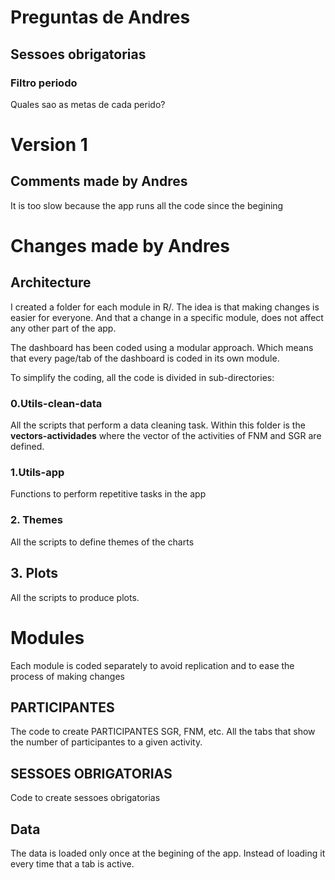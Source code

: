 # Preguntas de Andres

## Sessoes obrigatorias

### Filtro periodo

Quales sao as metas de cada perido?


# Version 1

## Comments made by Andres

It is too slow because the app runs all the code since the begining 

# Changes made by Andres

## Architecture
I created a folder for each module in R/. The idea is that making changes is easier for everyone. And that a change in a specific module, does not affect any other part of the app.

The dashboard has been coded using a modular approach. Which means that every page/tab of the dashboard is coded in its own module.

To simplify the coding, all the code is divided in sub-directories:

### 0.Utils-clean-data

All the scripts that perform a data cleaning task. Within this folder is the **vectors-actividades** where the vector of the activities of FNM and SGR are defined.

### 1.Utils-app

Functions to perform repetitive tasks in the app

### 2. Themes

All the scripts to define themes of the charts

## 3. Plots

All the scripts to produce plots.

# Modules

Each module is coded separately to avoid replication and to ease the process of making changes

## PARTICIPANTES

The code to create PARTICIPANTES SGR, FNM, etc. All the tabs that show the number of participantes to a given activity.

## SESSOES OBRIGATORIAS 

Code to create sessoes obrigatorias

## Data

The data is loaded only once at the begining of the app. Instead of loading it every time that a tab is active. 









